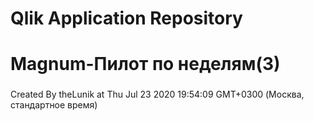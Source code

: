 # Qlik Application Repository 
# Magnum-Пилот по неделям(3)
### 
Created By theLunik at Thu Jul 23 2020 19:54:09 GMT+0300 (Москва, стандартное время)